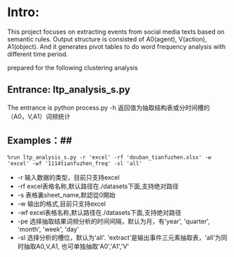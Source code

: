 # Intro: #
This project focuses on extracting events from social media texts based on semantic rules. Output structure is consisted of A0(agent), V(action), A1(object). And it generates pivot tables to do word frequency analysis with different time period.

prepared for the following clustering analysis

## Entrance: ltp_analysis_s.py
The entrance is python process.py  -h 返回值为抽取结构表或分时间槽的（A0，V,A1）词频统计

## Examples：##

    %run ltp_analysis_s.py -r 'excel' -rf 'douban_tianfuzhen.xlsx' -w 'excel' -wf '1114tianfuzhen_freq' -sl 'all'


* -r 输入数据的类型，目前只支持excel
* -rf excel表格名称,默认路径在./datasets下面,支持绝对路径
* -s 表格裏sheet_name,默認從0開始
* -w 输出的格式,目前只支持excel
* -wf excel表格名称,默认路径在./datasets下面,支持绝对路径
* -pe 选择抽取结果词频分析的时间间隔，默认为月，有'year', 'quarter', 'month', 'week', 'day'
* -sl 选择分析的槽位，默认为'all'. 'extract'是输出事件三元素抽取表，'all'为同时抽取A0,V,A1, 也可单独抽取'A0','A1','V'

